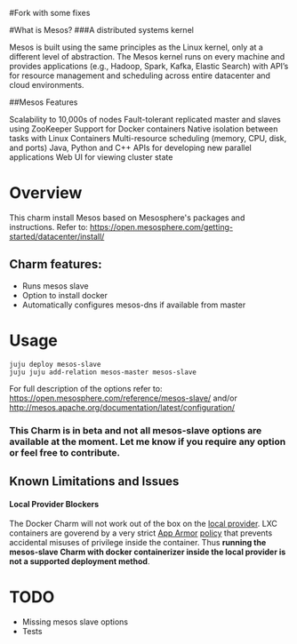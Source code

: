 #Fork with some fixes 

#What is Mesos?
###A distributed systems kernel

Mesos is built using the same principles as the Linux kernel, only at a different level of abstraction. The Mesos kernel runs on every machine and provides applications (e.g., Hadoop, Spark, Kafka, Elastic Search) with API’s for resource management and scheduling across entire datacenter and cloud environments.

##Mesos Features

  Scalability to 10,000s of nodes
  Fault-tolerant replicated master and slaves using ZooKeeper
  Support for Docker containers
  Native isolation between tasks with Linux Containers
  Multi-resource scheduling (memory, CPU, disk, and ports)
  Java, Python and C++ APIs for developing new parallel applications
  Web UI for viewing cluster state

# Overview

This charm install Mesos based on Mesosphere's packages and instructions. Refer to: https://open.mesosphere.com/getting-started/datacenter/install/

## Charm features:

  - Runs mesos slave
  - Option to install docker
  - Automatically configures mesos-dns if available from master

# Usage

    juju deploy mesos-slave
    juju juju add-relation mesos-master mesos-slave

For full description of the options refer to: https://open.mesosphere.com/reference/mesos-slave/ and/or http://mesos.apache.org/documentation/latest/configuration/

### This Charm is in beta and not all mesos-slave options are available at the moment. Let me know if you require any option or feel free to contribute.

## Known Limitations and Issues

#### Local Provider Blockers

 The Docker Charm will not work out of the box on the
 [local provider](https://jujucharms.com/docs/config-local). LXC containers are goverend by a
 very strict [App Armor](https://wiki.ubuntu.com/AppArmor)
 [policy](https://help.ubuntu.com/lts/serverguide/lxc.html#lxc-apparmor) that prevents accidental
 misuses of privilege inside the container. Thus **running the mesos-slave Charm with docker containerizer
 inside the local provider is not a supported deployment method**.

# TODO

  - Missing mesos slave options
  - Tests

